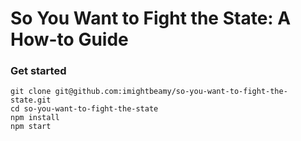 # So You Want to Fight the State: A How-to Guide


### Get started

```
git clone git@github.com:imightbeamy/so-you-want-to-fight-the-state.git
cd so-you-want-to-fight-the-state
npm install
npm start
```

